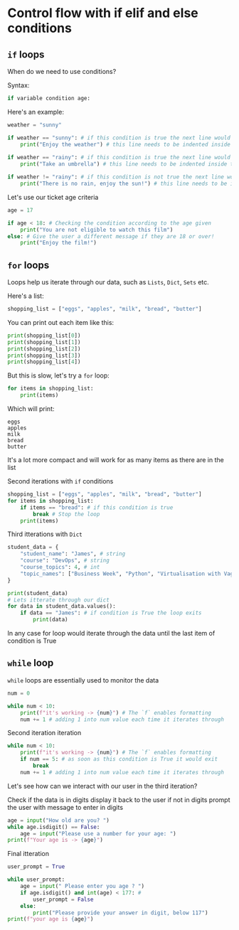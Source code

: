 # Control flow with if elif and else conditions
## `if` loops
When do we need to use conditions?

Syntax:
```python
if variable condition age:
```
Here's an example:
```python
weather = "sunny"

if weather == "sunny": # if this condition is true the next line would execute
    print("Enjoy the weather") # this line needs to be indented inside the code block
    
if weather == "rainy": # if this condition is true the next line would execute
    print("Take an umbrella") # this line needs to be indented inside the code block

if weather != "rainy": # if this condition is not true the next line would execute
    print("There is no rain, enjoy the sun!") # this line needs to be indented inside the code block
```
Let's use our ticket age criteria 
```python
age = 17

if age < 18: # Checking the condition according to the age given
    print("You are not eligible to watch this film")
else: # Give the user a different message if they are 18 or over!
    print("Enjoy the film!")
```

## `for` loops
Loops help us iterate through our data, such as `Lists`, `Dict`, `Sets` etc.

Here's a list:
```python
shopping_list = ["eggs", "apples", "milk", "bread", "butter"]
```
You can print out each item like this:
```python
print(shopping_list[0])
print(shopping_list[1])
print(shopping_list[2])
print(shopping_list[3])
print(shopping_list[4])
```
But this is slow, let's try a `for` loop:
```python
for items in shopping_list:
    print(items)
```
Which will print:
```commandline
eggs
apples
milk
bread
butter
```
It's a lot more compact and will work for as many items as there are in the list

Second iterations with `if` conditions
```python
shopping_list = ["eggs", "apples", "milk", "bread", "butter"]
for items in shopping_list:
    if items == "bread": # if this condition is true
        break # Stop the loop
    print(items)
```
Third itterations with `Dict`
```python
student_data = {
    "student_name": "James", # string
    "course": "DevOps", # string
    "course_topics": 4, # int
    "topic_names": ["Business Week", "Python", "Virtualisation with Vagrant", "AWS cloud"] # list
}

print(student_data)
# Lets itterate through our dict
for data in student_data.values():
    if data == "James": # if condition is True the loop exits
        print(data)
```
In any case for loop would iterate through the data until the last item of condition is True

## `while` loop
`while` loops are essentially used to monitor the data

```python
num = 0

while num < 10:
    print(f"it's working -> {num}") # The `f` enables formatting
    num += 1 # adding 1 into num value each time it iterates through
```
Second iteration iteration
```python
while num < 10:
    print(f"it's working -> {num}") # The `f` enables formatting
    if num == 5: # as soon as this condition is True it would exit
        break
    num += 1 # adding 1 into num value each time it iterates through
```
Let's see how can we interact with our user in the third iteration?

Check if the data is in digits display it back to the user if not in digits prompt the user with message to enter in digits
```python
age = input("How old are you? ")
while age.isdigit() == False:
    age = input("Please use a number for your age: ")
print(f"Your age is -> {age}")
```
Final itteration
```python
user_prompt = True

while user_prompt:
    age = input(" Please enter you age ? ")
    if age.isdigit() and int(age) < 177: #
        user_prompt = False
    else:
        print("Please provide your answer in digit, below 117")
print(f"your age is {age}")
```